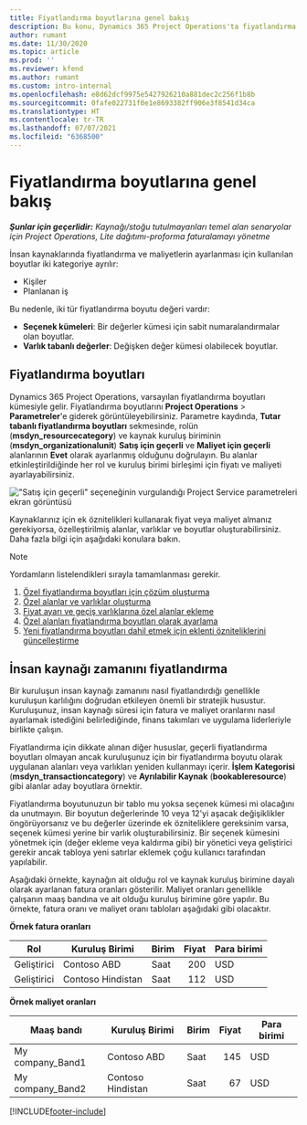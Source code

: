 ```yaml
---
title: Fiyatlandırma boyutlarına genel bakış
description: Bu konu, Dynamics 365 Project Operations'ta fiyatlandırma boyutları hakkında bilgi sağlar.
author: rumant
ms.date: 11/30/2020
ms.topic: article
ms.prod: ''
ms.reviewer: kfend
ms.author: rumant
ms.custom: intro-internal
ms.openlocfilehash: e8d62dcf9975e5427926210a881dec2c256f1b8b
ms.sourcegitcommit: 0fafe022731f0e1e8693382ff906e3f8541d34ca
ms.translationtype: HT
ms.contentlocale: tr-TR
ms.lasthandoff: 07/07/2021
ms.locfileid: "6368500"
---
```

# <a name="pricing-dimensions-overview"></a>Fiyatlandırma boyutlarına genel bakış

_**Şunlar için geçerlidir:** Kaynağı/stoğu tutulmayanları temel alan senaryolar için Project Operations, Lite dağıtımı-proforma faturalamayı yönetme_

İnsan kaynaklarında fiyatlandırma ve maliyetlerin ayarlanması için kullanılan boyutlar iki kategoriye ayrılır:

- Kişiler
- Planlanan iş

Bu nedenle, iki tür fiyatlandırma boyutu değeri vardır:

- **Seçenek kümeleri**: Bir değerler kümesi için sabit numaralandırmalar olan boyutlar.
- **Varlık tabanlı değerler**: Değişken değer kümesi olabilecek boyutlar.

## <a name="pricing-dimensions"></a>Fiyatlandırma boyutları

Dynamics 365 Project Operations, varsayılan fiyatlandırma boyutları kümesiyle gelir. Fiyatlandırma boyutlarını **Project Operations** > **Parametreler**'e giderek görüntüleyebilirsiniz. Parametre kaydında, **Tutar tabanlı fiyatlandırma boyutları** sekmesinde, rolün (**msdyn_resourcecategory**) ve kaynak kuruluş biriminin (**msdyn_organizationalunit**) **Satış için geçerli** ve **Maliyet için geçerli** alanlarının **Evet** olarak ayarlanmış olduğunu doğrulayın. Bu alanlar etkinleştirildiğinde her rol ve kuruluş birimi birleşimi için fiyatı ve maliyeti ayarlayabilirsiniz.

!["Satış için geçerli" seçeneğinin vurgulandığı Project Service parametreleri ekran görüntüsü](media/PS-OOB-parameters.png)

Kaynaklarınız için ek öznitelikleri kullanarak fiyat veya maliyet almanız gerekiyorsa, özelleştirilmiş alanlar, varlıklar ve boyutlar oluşturabilirsiniz. Daha fazla bilgi için aşağıdaki konulara bakın. 
  
  > [!NOTE]
  > Yordamların listelendikleri sırayla tamamlanması gerekir.

1. [Özel fiyatlandırma boyutları için çözüm oluşturma](../sales/create-solution-custompd.md)
2. [Özel alanlar ve varlıklar oluşturma](create-custom-fields-entities-pricing-dimensions.md)
3. [Fiyat ayarı ve geçiş varlıklarına özel alanlar ekleme ](add-custom-fields-price-setup-transactional-entities.md)
4. [Özel alanları fiyatlandırma boyutları olarak ayarlama ](set-up-custom-fields-pricing-dimensions.md)
5. [Yeni fiyatlandırma boyutları dahil etmek için eklenti özniteliklerini güncelleştirme](update-plugin-attributes-pd.md)


## <a name="pricing-human-resource-time"></a>İnsan kaynağı zamanını fiyatlandırma
Bir kuruluşun insan kaynağı zamanını nasıl fiyatlandırdığı genellikle kuruluşun karlılığını doğrudan etkileyen önemli bir stratejik husustur. Kuruluşunuz, insan kaynağı süresi için fatura ve maliyet oranlarını nasıl ayarlamak istediğini belirlediğinde, finans takımları ve uygulama liderleriyle birlikte çalışın.

Fiyatlandırma için dikkate alınan diğer hususlar, geçerli fiyatlandırma boyutları olmayan ancak kuruluşunuz için bir fiyatlandırma boyutu olarak uygulanan alanları veya varlıkları yeniden kullanmayı içerir. **İşlem Kategorisi** (**msdyn_transactioncategory**) ve **Ayrılabilir Kaynak** (**bookableresource**) gibi alanlar aday boyutlara örnektir. 

Fiyatlandırma boyutunuzun bir tablo mu yoksa seçenek kümesi mi olacağını da unutmayın. Bir boyutun değerlerinde 10 veya 12'yi aşacak değişiklikler öngörüyorsanız ve bu değerler üzerinde ek özniteliklere gereksinim varsa, seçenek kümesi yerine bir varlık oluşturabilirsiniz. Bir seçenek kümesini yönetmek için (değer ekleme veya kaldırma gibi) bir yönetici veya geliştirici gerekir ancak tabloya yeni satırlar eklemek çoğu kullanıcı tarafından yapılabilir.

Aşağıdaki örnekte, kaynağın ait olduğu rol ve kaynak kuruluş birimine dayalı olarak ayarlanan fatura oranları gösterilir. Maliyet oranları genellikle çalışanın maaş bandına ve ait olduğu kuruluş birimine göre yapılır. Bu örnekte, fatura oranı ve maliyet oranı tabloları aşağıdaki gibi olacaktır.

**Örnek fatura oranları**

| Rol        | Kuruluş Birimi    |Birim      |Fiyat      |Para birimi  |
| ------------|-------------|----------|----------:|----------|
| Geliştirici   | Contoso ABD  |Saat | 200|USD     |
| Geliştirici   | Contoso Hindistan |Saat|   112|USD     |


**Örnek maliyet oranları**

| Maaş bandı     | Kuruluş Birimi    |Birim      |Fiyat      |Para birimi  |
| ----------------|-------------|----------|----------:|----------|
| My company_Band1 | Contoso ABD  |Saat | 145|USD     |
| My company_Band2 | Contoso Hindistan |Saat|   67|USD     |


[!INCLUDE[footer-include](../includes/footer-banner.md)]